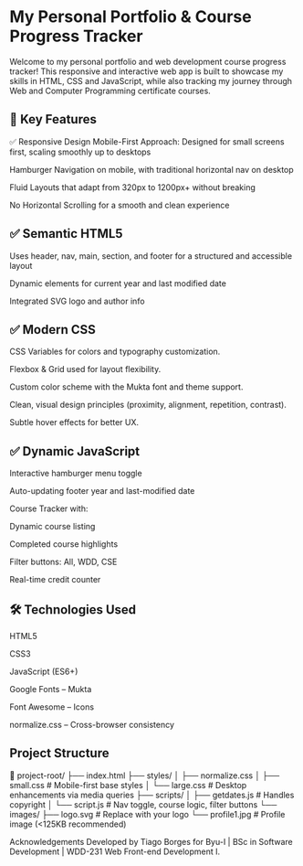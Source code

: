 #  My Personal Portfolio & Course Progress Tracker
Welcome to my personal portfolio and web development course progress tracker! 
This responsive and interactive web app is built to showcase my skills in HTML, CSS and JavaScript,
while also tracking my journey through Web and Computer Programming certificate courses.

## 📌 Key Features
✅ Responsive Design
Mobile-First Approach: Designed for small screens first, scaling smoothly up to desktops

Hamburger Navigation on mobile, with traditional horizontal nav on desktop

Fluid Layouts that adapt from 320px to 1200px+ without breaking

No Horizontal Scrolling for a smooth and clean experience

## ✅ Semantic HTML5
Uses header, nav, main, section, and footer for a structured and accessible layout

Dynamic elements for current year and last modified date

Integrated SVG logo and author info

## ✅ Modern CSS
CSS Variables for colors and typography customization.

Flexbox & Grid used for layout flexibility.

Custom color scheme with the Mukta font and theme support.

Clean, visual design principles (proximity, alignment, repetition, contrast).

Subtle hover effects for better UX.

## ✅ Dynamic JavaScript
Interactive hamburger menu toggle

Auto-updating footer year and last-modified date

Course Tracker with:

Dynamic course listing

Completed course highlights

Filter buttons: All, WDD, CSE

Real-time credit counter

## 🛠️ Technologies Used
HTML5

CSS3

JavaScript (ES6+)

Google Fonts – Mukta

Font Awesome – Icons

normalize.css – Cross-browser consistency

## Project Structure

📁 project-root/
├── index.html
├── styles/
│   ├── normalize.css
│   ├── small.css        # Mobile-first base styles
│   └── large.css        # Desktop enhancements via media queries
├── scripts/
│   ├── getdates.js      # Handles copyright
│   └── script.js        # Nav toggle, course logic, filter buttons
└── images/
    ├── logo.svg         # Replace with your logo
    └── profile1.jpg     # Profile image (<125KB recommended)



Acknowledgements
Developed by Tiago Borges for Byu-I | BSc in Software Development | WDD-231 Web Front-end Development I.